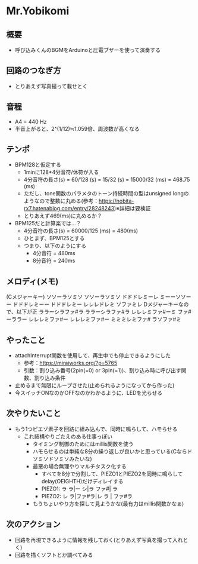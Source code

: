 # Mr.Yobikomi
## 概要
* 呼び込みくんのBGMをArduinoと圧電ブザーを使って演奏する
## 回路のつなぎ方
* とりあえず写真撮って載せとく
## 音程
* A4 = 440 Hz
* 半音上がると、2^(1/12)≒1.059倍、周波数が高くなる
## テンポ
* BPM128と仮定する
    * 1minに128*4分音符/休符が入る
    * 4分音符の長さ(s) = 60/128 (s) = 15/32 (s) = 15000/32 (ms) = 468.75 (ms)
    * ただし、tone関数のパラメタのトーン持続時間の型はunsigned longのようなので整数に丸める(参考：https://nobita-rx7.hatenablog.com/entry/28248243)※詳細は要検証
    * とりあえず469(ms)に丸めるか？
* BPM125だと計算楽では...？
    * 4分音符の長さ(s) = 60000/125 (ms) = 480(ms)
    * ひとまず、BPM125とする
    * つまり、以下のようにする
        * 4分音符 = 480ms
        * 8分音符 = 240ms

## メロディ(メモ)
(Cメジャーキー)
    ソソーラソミソ ソソーラソミソ
    ドドドレミーレ ミーーソソーー
    ドドドレミーー ドドドレミー
    レレレドレミ ソファミレ
Dメジャーキーなので、以下が正
    ララーシラファ#ラ ララーシラファ#ラ
    レレレミファ#ーミ ファ#ーララー
    レレレミファ#ー レレレミファ#ー
    ミミミレミファ# ラソファ#ミ
## やったこと
* attachInterrupt関数を使用して、再生中でも停止できるようにした
    * 参考：https://miraiworks.org/?p=5765
    * 引数：割り込み番号(2pin(=0) or 3pin(=1))、割り込み時に呼び出す関数、割り込み条件
* 止めるまで無限にループさせた(止められるようになってから作った)
* 今スイッチONなのかOFFなのかわかるように、LEDを光らせる
## 次やりたいこと
* もう1つピエゾ素子を回路に組み込んで、同時に鳴らして、ハモらせる
    * これ結構やりごたえのある仕事っぽい
        * タイミング制御のためにはmillis関数を使う
        * ハモらせるのは単純な8分の繰り返しが良いかと思っている(Cならドソミソドソミソみたいな)
        * 最悪の場合無理やりマルチタスク化する
            * すべてを8分で分割して、PIEZO1とPIEZO2を同時に鳴らしてdelay(OEIGHTH)だけディレイする
            * PIEZO1: ラ ラ|ー   シ|ラ ファ#| ラ
            * PIEZO2: レ ラ|ファ#ラ|レ   ラ | ファ#ラ
        * もうちょいやり方を探して見ようかな(最有力はmillis関数かなぁ)
## 次のアクション
* 回路を再現できるように情報を残しておく(とりあえず写真を撮って入れとく)
* 回路を描くソフトとか調べてみる